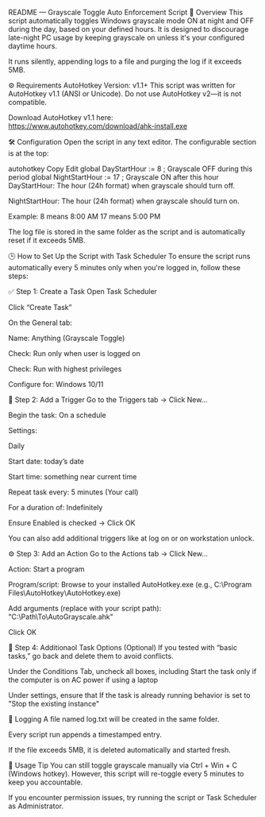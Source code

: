 README — Grayscale Toggle Auto Enforcement Script
📜 Overview
This script automatically toggles Windows grayscale mode ON at night and OFF during the day, based on your defined hours. It is designed to discourage late-night PC usage by keeping grayscale on unless it's your configured daytime hours.

It runs silently, appending logs to a file and purging the log if it exceeds 5MB.

⚙️ Requirements
AutoHotkey Version: v1.1+
This script was written for AutoHotkey v1.1 (ANSI or Unicode).
Do not use AutoHotkey v2—it is not compatible.

Download AutoHotkey v1.1 here:
https://www.autohotkey.com/download/ahk-install.exe

🛠 Configuration
Open the script in any text editor. The configurable section is at the top:

autohotkey
Copy
Edit
global DayStartHour := 8       ; Grayscale OFF during this period
global NightStartHour := 17    ; Grayscale ON after this hour
DayStartHour: The hour (24h format) when grayscale should turn off.

NightStartHour: The hour (24h format) when grayscale should turn on.

Example:
8 means 8:00 AM
17 means 5:00 PM

The log file is stored in the same folder as the script and is automatically reset if it exceeds 5MB.

🕒 How to Set Up the Script with Task Scheduler
To ensure the script runs automatically every 5 minutes only when you're logged in, follow these steps:

✅ Step 1: Create a Task
Open Task Scheduler

Click “Create Task”

On the General tab:

Name: Anything (Grayscale Toggle)

Check: Run only when user is logged on

Check: Run with highest privileges

Configure for: Windows 10/11

🔁 Step 2: Add a Trigger
Go to the Triggers tab → Click New...

Begin the task: On a schedule

Settings:

Daily

Start date: today’s date

Start time: something near current time

Repeat task every: 5 minutes (Your call)

For a duration of: Indefinitely

Ensure Enabled is checked → Click OK

You can also add additional triggers like at log on or on workstation unlock.

⚙️ Step 3: Add an Action
Go to the Actions tab → Click New...

Action: Start a program

Program/script:
Browse to your installed AutoHotkey.exe
(e.g., C:\Program Files\AutoHotkey\AutoHotkey.exe)

Add arguments (replace with your script path):
"C:\Path\To\AutoGrayscale.ahk"

Click OK

🧹 Step 4: Additionaol Task Options (Optional)
If you tested with “basic tasks,” go back and delete them to avoid conflicts.

Under the Conditions Tab, uncheck all boxes, including Start the task only if the computer is on AC power if using a laptop

Under settings, ensure that If the task is already running behavior is set to "Stop the existing instance"


📓 Logging
A file named log.txt will be created in the same folder.

Every script run appends a timestamped entry.

If the file exceeds 5MB, it is deleted automatically and started fresh.

📴 Usage Tip
You can still toggle grayscale manually via Ctrl + Win + C (Windows hotkey).
However, this script will re-toggle every 5 minutes to keep you accountable.

If you encounter permission issues, try running the script or Task Scheduler as Administrator.

